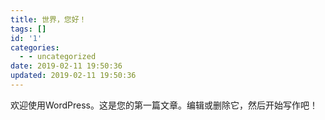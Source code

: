 ```yaml
---
title: 世界，您好！
tags: []
id: '1'
categories:
  - - uncategorized
date: 2019-02-11 19:50:36
updated: 2019-02-11 19:50:36
---
```


欢迎使用WordPress。这是您的第一篇文章。编辑或删除它，然后开始写作吧！
